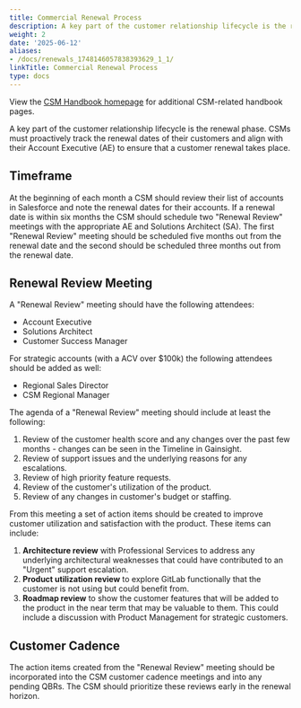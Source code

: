 ```yaml
---
title: Commercial Renewal Process
description: A key part of the customer relationship lifecycle is the renewal phase
weight: 2
date: '2025-06-12'
aliases:
- /docs/renewals_1748146057838393629_1_1/
linkTitle: Commercial Renewal Process
type: docs
---
```


View the [CSM Handbook homepage](/handbook/customer-success/csm/) for additional CSM-related handbook pages.

A key part of the customer relationship lifecycle is the renewal phase.  CSMs must proactively track the renewal dates of their customers and align with their Account Executive (AE) to ensure that a customer renewal takes place.

## Timeframe

At the beginning of each month a CSM should review their list of accounts in Salesforce and note the renewal dates for their accounts.  If a renewal date is within six months the CSM should schedule two "Renewal Review" meetings with the appropriate AE and Solutions Architect (SA).  The first "Renewal Review" meeting should be scheduled five months out from the renewal date and the second should be scheduled three months out from the renewal date.

## Renewal Review Meeting

A "Renewal Review" meeting should have the following attendees:

- Account Executive
- Solutions Architect
- Customer Success Manager

For strategic accounts (with a ACV over $100k) the following attendees should be added as well:

- Regional Sales Director
- CSM Regional Manager

The agenda of a "Renewal Review" meeting should include at least the following:

 1. Review of the customer health score and any changes over the past few months - changes can be seen in the Timeline in Gainsight.
 1. Review of support issues and the underlying reasons for any escalations.
 1. Review of high priority feature requests.
 1. Review of the customer's utilization of the product.
 1. Review of any changes in customer's budget or staffing.

From this meeting a set of action items should be created to improve customer utilization and satisfaction with the product.  These items can include:

 1. **Architecture review** with Professional Services to address any underlying architectural weaknesses that could have contributed to an "Urgent" support escalation.
 1. **Product utilization review** to explore GitLab functionally that the customer is not using but could benefit from.
 1. **Roadmap review** to show the customer features that will be added to the product in the near term that may be valuable to them.  This could include a discussion with Product Management for strategic customers.

## Customer Cadence

The action items created from the "Renewal Review" meeting should be incorporated into the CSM customer cadence meetings and into any pending QBRs. The CSM should prioritize these reviews early in the renewal horizon.
